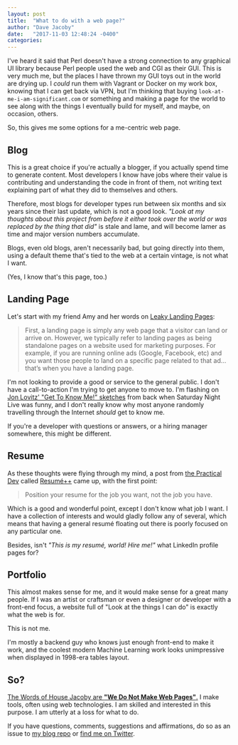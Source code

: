 ```yaml
---
layout: post
title:  "What to do with a web page?"
author: "Dave Jacoby"
date:   "2017-11-03 12:48:24 -0400"
categories: 
---
```


I've heard it said that Perl doesn't have a strong connection to any graphical UI library because Perl people used the web and CGI as their GUI. This is very much me, but the places I have thrown my GUI toys out in the world are drying up. I *could* run them with Vagrant or Docker on my work box, knowing that I can get back via VPN, but I'm thinking that buying `look-at-me-i-am-significant.com` or something and making a page for the world to see along with the things I eventually build for myself, and maybe, on occasion, others.

So, this gives me some options for a me-centric web page.

## Blog

This is a great choice if you're actually a blogger, if you actually spend time to generate content. Most developers I know have jobs where their value is contributing and understanding the code in front of them, not writing text explaining part of what they did to themselves and others.

Therefore, most blogs for developer types run between six months and six years since their last update, which is not a good look. *"Look at my thoughts about this project from before it either took over the world or was replaced by the thing that did"* is stale and lame, and will become lamer as time and major version numbers accumulate.

Blogs, even old blogs, aren't necessarily bad, but going directly into them, using a default theme that's tied to the web at a certain vintage, is not what I want. 

(Yes, I know that's this page, too.)

## Landing Page

Let's start with my friend Amy and her words on [Leaky Landing Pages](https://www.sumydesigns.com/2017/10/23/leaky-landing-pages/):

>  First, a landing page is simply any web page that a visitor can land or arrive on. However, we typically refer to landing pages as being standalone pages on a website used for marketing purposes. For example, if you are running online ads (Google, Facebook, etc) and you want those people to land on a specific page related to that ad… that’s when you have a landing page.

I'm not looking to provide a good or service to the general public. I don't have a call-to-action I'm trying to get anyone to move to. I'm flashing on [Jon Lovitz' "Get To Know Me!" sketches](http://snltranscripts.jt.org/88/88tknowme.phtml) from back when Saturday Night Live was funny, and I don't really know why most anyone randomly travelling through the Internet *should* get to know me. 

If you're a developer with questions or answers, or a hiring manager somewhere, this might be different.

## Resume

As these thoughts were flying through my mind, a post from [the Practical Dev](https://dev.to/) called [Resumé++](https://dev.to/kimberlypilbeam/resum-4eg) came up, with the first point:

> Position your resume for the job you want, not the job you have.

Which is a good and wonderful point, except I don't know what job I want. I have a collection of interests and would gladly follow any of several, which means that having a general resumé floating out there is poorly focused on any particular one.

Besides, isn't *"This is my resumé, world! Hire me!"* what LinkedIn profile pages for?

## Portfolio

This almost makes sense for me, and it would make sense for a great many people. If I was an artist or craftsman or even a designer or developer with a front-end focus, a website full of "Look at the things I can do" is exactly what the web is for. 

This is not me.

I'm mostly a backend guy who knows just enough front-end to make it work, and the coolest modern Machine Learning work looks unimpressive when displayed in 1998-era tables layout.

## So?

[The Words of House Jacoby are **"We Do Not Make Web Pages"**.](https://twitter.com/jacobydave/status/859430437504069632) I make tools, often using web technologies. I am skilled and interested in this purpose. I am utterly at a loss for what to do. 

If you have questions, comments, suggestions and affirmations, do so as an issue to [my blog repo](https://github.com/jacoby/jacoby.github.io) or [find me on Twitter](https://twitter.com/jacobydave/).
